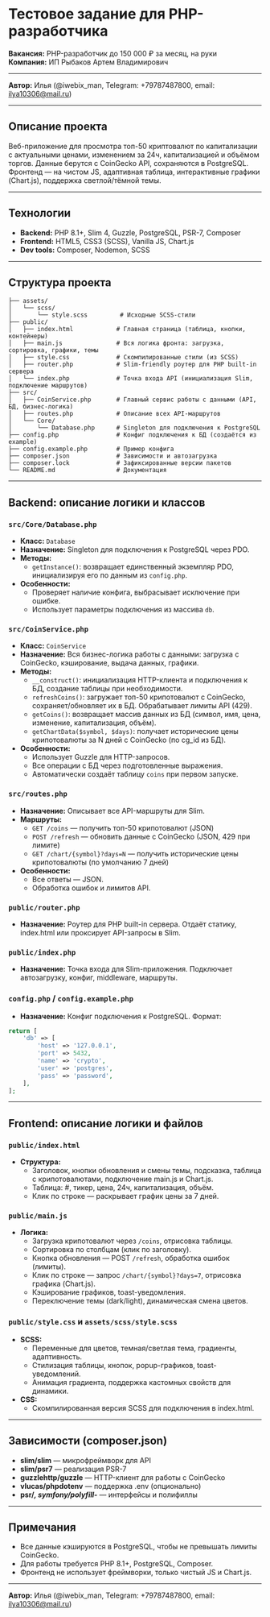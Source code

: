 # Тестовое задание для PHP-разработчика

**Вакансия:** PHP-разработчик до 150 000 ₽ за месяц, на руки  
**Компания:** ИП Рыбаков Артем Владимирович

---

**Автор:** Илья (@iwebix_man, Telegram: +79787487800, email: ilya10306@mail.ru)

---

## Описание проекта

Веб-приложение для просмотра топ-50 криптовалют по капитализации с актуальными ценами, изменением за 24ч, капитализацией и объёмом торгов. Данные берутся с CoinGecko API, сохраняются в PostgreSQL. Фронтенд — на чистом JS, адаптивная таблица, интерактивные графики (Chart.js), поддержка светлой/тёмной темы.

---

## Технологии

- **Backend:** PHP 8.1+, Slim 4, Guzzle, PostgreSQL, PSR-7, Composer
- **Frontend:** HTML5, CSS3 (SCSS), Vanilla JS, Chart.js
- **Dev tools:** Composer, Nodemon, SCSS

---

## Структура проекта

```
├── assets/
│   └── scss/
│       └── style.scss         # Исходные SCSS-стили
├── public/
│   ├── index.html            # Главная страница (таблица, кнопки, контейнеры)
│   ├── main.js               # Вся логика фронта: загрузка, сортировка, графики, темы
│   ├── style.css             # Скомпилированные стили (из SCSS)
│   ├── router.php            # Slim-friendly роутер для PHP built-in сервера
│   └── index.php             # Точка входа API (инициализация Slim, подключение маршрутов)
├── src/
│   ├── CoinService.php       # Главный сервис работы с данными (API, БД, бизнес-логика)
│   ├── routes.php            # Описание всех API-маршрутов
│   └── Core/
│       └── Database.php      # Singleton для подключения к PostgreSQL
├── config.php                # Конфиг подключения к БД (создаётся из example)
├── config.example.php        # Пример конфига
├── composer.json             # Зависимости и автозагрузка
├── composer.lock             # Зафиксированные версии пакетов
└── README.md                 # Документация
```

---

## Backend: описание логики и классов

### `src/Core/Database.php`

- **Класс:** `Database`
- **Назначение:** Singleton для подключения к PostgreSQL через PDO.
- **Методы:**
  - `getInstance()`: возвращает единственный экземпляр PDO, инициализируя его по данным из `config.php`.
- **Особенности:**
  - Проверяет наличие конфига, выбрасывает исключение при ошибке.
  - Использует параметры подключения из массива `db`.

### `src/CoinService.php`

- **Класс:** `CoinService`
- **Назначение:** Вся бизнес-логика работы с данными: загрузка с CoinGecko, кэширование, выдача данных, графики.
- **Методы:**
  - `__construct()`: инициализация HTTP-клиента и подключения к БД, создание таблицы при необходимости.
  - `refreshCoins()`: загружает топ-50 крипотовалют с CoinGecko, сохраняет/обновляет их в БД. Обрабатывает лимиты API (429).
  - `getCoins()`: возвращает массив данных из БД (символ, имя, цена, изменение, капитализация, объём).
  - `getChartData($symbol, $days)`: получает исторические цены крипотовалюты за N дней с CoinGecko (по cg_id из БД).
- **Особенности:**
  - Использует Guzzle для HTTP-запросов.
  - Все операции с БД через подготовленные выражения.
  - Автоматически создаёт таблицу `coins` при первом запуске.

### `src/routes.php`

- **Назначение:** Описывает все API-маршруты для Slim.
- **Маршруты:**
  - `GET /coins` — получить топ-50 крипотовалют (JSON)
  - `POST /refresh` — обновить данные с CoinGecko (JSON, 429 при лимите)
  - `GET /chart/{symbol}?days=N` — получить исторические цены крипотовалюты (по умолчанию 7 дней)
- **Особенности:**
  - Все ответы — JSON.
  - Обработка ошибок и лимитов API.

### `public/router.php`

- **Назначение:** Роутер для PHP built-in сервера. Отдаёт статику, index.html или проксирует API-запросы в Slim.

### `public/index.php`

- **Назначение:** Точка входа для Slim-приложения. Подключает автозагрузку, конфиг, middleware, маршруты.

### `config.php` / `config.example.php`

- **Назначение:** Конфиг подключения к PostgreSQL. Формат:

```php
return [
    'db' => [
        'host' => '127.0.0.1',
        'port' => 5432,
        'name' => 'crypto',
        'user' => 'postgres',
        'pass' => 'password',
    ],
];
```

---

## Frontend: описание логики и файлов

### `public/index.html`

- **Структура:**
  - Заголовок, кнопки обновления и смены темы, подсказка, таблица с крипотовалютами, подключение main.js и Chart.js.
  - Таблица: #, тикер, цена, 24ч, капитализация, объём.
  - Клик по строке — раскрывает график цены за 7 дней.

### `public/main.js`

- **Логика:**
  - Загрузка крипотовалют через `/coins`, отрисовка таблицы.
  - Сортировка по столбцам (клик по заголовку).
  - Кнопка обновления — POST `/refresh`, обработка ошибок (лимиты).
  - Клик по строке — запрос `/chart/{symbol}?days=7`, отрисовка графика (Chart.js).
  - Кэширование графиков, toast-уведомления.
  - Переключение темы (dark/light), динамическая смена цветов.

### `public/style.css` и `assets/scss/style.scss`

- **SCSS:**
  - Переменные для цветов, темная/светлая тема, градиенты, адаптивность.
  - Стилизация таблицы, кнопок, popup-графиков, toast-уведомлений.
  - Анимация градиента, поддержка кастомных свойств для динамики.
- **CSS:**
  - Скомпилированная версия SCSS для подключения в index.html.

---

## Зависимости (composer.json)

- **slim/slim** — микрофреймворк для API
- **slim/psr7** — реализация PSR-7
- **guzzlehttp/guzzle** — HTTP-клиент для работы с CoinGecko
- **vlucas/phpdotenv** — поддержка .env (опционально)
- **psr/_, symfony/polyfill-_** — интерфейсы и полифиллы

---

## Примечания

- Все данные кэшируются в PostgreSQL, чтобы не превышать лимиты CoinGecko.
- Для работы требуется PHP 8.1+, PostgreSQL, Composer.
- Фронтенд не использует фреймворки, только чистый JS и Chart.js.

---

**Автор:** Илья (@iwebix_man, Telegram: +79787487800, email: ilya10306@mail.ru)

